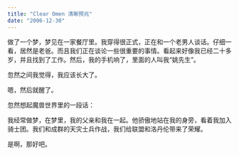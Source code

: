 ```yaml
---
title: "Clear Omen 清晰预兆"
date: "2006-12-30"
---
```


做了一个梦，梦见在一家餐厅里。我穿得很正式，正在和一个老男人谈话。仔细一看，居然是老爸。而且我们正在谈论一些很重要的事情。看起来好像我已经二十多岁，并且找到了工作。然后，我的手机响了，里面的人叫我“姚先生”。

忽然之间我觉得，我应该长大了。

嗯，然后就醒了。

忽然想起魔兽世界里的一段话：

我经常做梦，在梦里，我的父亲和我在一起。他骄傲地站在我的身旁，看着我加入骑士团。我们和成群的天灾士兵作战，我们给联盟和洛丹伦带来了荣耀。

是啊，那好吧。
